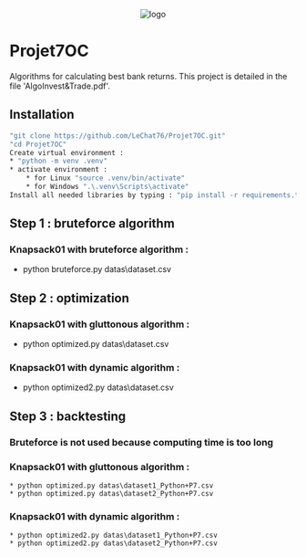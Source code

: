 <p align="center">
 <img alt="logo" src="https://user-images.githubusercontent.com/119883313/236204342-478f1a02-6a75-48de-a54a-038db856562e.png">
</p>

# Projet7OC
Algorithms for calculating best bank returns.
This project is detailed in the file 'AlgoInvest&Trade.pdf'.

## Installation
```sh
"git clone https://github.com/LeChat76/Projet7OC.git"
"cd Projet7OC"
Create virtual environment :
* "python -m venv .venv"
* activate environment :
    * for Linux "source .venv/bin/activate"
    * for Windows ".\.venv\Scripts\activate"
Install all needed libraries by typing : "pip install -r requirements.txt"
```

## Step 1 : bruteforce algorithm
### Knapsack01 with bruteforce algorithm :
 * python bruteforce.py datas\dataset.csv

## Step 2 : optimization
### Knapsack01 with gluttonous algorithm : 
 * python optimized.py datas\dataset.csv
### Knapsack01 with dynamic algorithm : 
 * python optimized2.py datas\dataset.csv

## Step 3 : backtesting
### Bruteforce is not used because computing time is too long
### Knapsack01 with gluttonous algorithm : 
    * python optimized.py datas\dataset1_Python+P7.csv
    * python optimized.py datas\dataset2_Python+P7.csv
### Knapsack01 with dynamic algorithm : 
    * python optimized2.py datas\dataset1_Python+P7.csv
    * python optimized2.py datas\dataset2_Python+P7.csv

